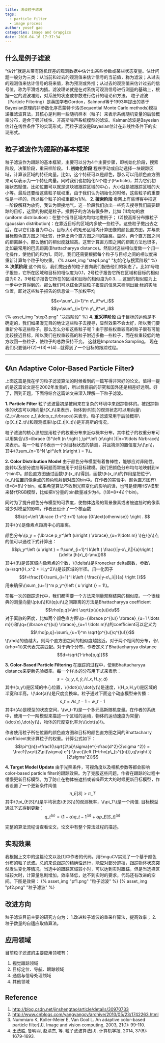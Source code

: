 ```yaml
---
title: 浅谈粒子滤波
tags: 
  - particle filter
  - image process
author: yosef gao
categories: Image and Grapgics
date: 2016-04-16 17:37:34
---
```


什么是例子滤波
---------------
“估计”就是从带有随机误差的观测数据中估计出某些参数或某些状态变量。估计问题一般分为三类：从当前和过去的观测值来估计信号的当前值，称为滤波；从过去的观测值来估计信号的将来值，称为预测或外推；从过去的观测值来估计过去的信号值，称为平滑或内插。滤波理论就是在对系统可观测信号进行测量的基础上，根据一定的滤波准则，对系统的状态或参数进行估计的理论和方法。
粒子滤波（Particle Filtering）是英国学者Gordon，Salmond等于1993年提出的基于Bayesian原理的非参数化序贯蒙特卡洛(Sequential Monte Carlo methods)模拟递推滤波算法，其核心是利用一些随机样本（粒子）来表示系统随机变量的后验概率分布，适合于强非线性、非高斯噪声系统模型的滤波。Kalman滤波是Bayesian估计在线性条件下的实现形式，而粒子滤波是Bayesian估计在非线性条件下的实现形式。

<!--more-->

粒子滤波作为跟踪的基本框架
------------------
粒子滤波作为跟踪的基本框架，主要可以分为4个主要步骤，即初始化阶段，搜索阶段，决策阶段，重采样阶段。
**1. 初始化阶段**
程序手动或自动选择一块跟踪区域，计算该区域的特征向量。比如，这个特征可以是颜色，那么可以用颜色直方图来可以表示为一个特征向量。同时我们也初始化N个粒子(Particle)，并为它们初始状态赋值，比如位置可以就是这块被跟踪区域的中心，大小就是被跟踪区域的大小等。最后还要给这些粒子赋权重，由于我们认为初始化的时候，这些粒子的重要性是一样的，所以每个粒子的权重都为1/N。
**2. 搜索阶段**
看网上有些博客中把这一阶段解释为放狗，我认为很接地气。这一阶段我们放出一些狗去搜寻我们需要跟踪的目标，这里的狗就是粒子。撒例子的方法有很多种，比如
(1)均匀的放(uniform distribution)：在整个搜寻区域内均匀地撒例子；
(2)按高斯分布撒粒子(gaussian distribution)：在靠近目标的区域内多放一些粒子。这些粒子撒出去之后，在以它们各自为中心，目标大小的矩形区域内计算图像的颜色直方图，并与原目标颜色直方图之间比较，计算出两个直方图之间的距离。显然，两个直方图之间的距离越小，那么他们的相似度就越高。这里计算直方图之间的距离方法也很多，比如最常用的巴氏距离(Bhattacharyya distance)。然后对这些相似度做一个归一化操作，使他们的和为1。同时，我们还需要根据每个粒子与目标之间的相似度来重新计算每个粒子的权重。
{% asset_img "step1.png" "初始化与搜索阶段" %}
**3. 决策阶段**
这个阶段，我们撒出去的粒子要向我们报告他们的状态了。比如1号粒子报告，它所在区域和目标的相似度为0.1，2号粒子报告它所在区域和目标的相似度为0.2，3号粒子报告它所在的区域和目标的相似度为0.3……这里的相似度为上一步中计算得到的。那么我们可以综合这些粒子报告的信息来猜测出目:标的实际位置，即对这些粒子报告的信息做一下加权平均
<script type="text/javascript" src="http://cdn.mathjax.org/mathjax/latest/MathJax.js?config=default"></script>
$$x=\sum\_{i=1}^n x\_i\*w\_i$$
$$y=\sum\_{i=1}^n y\_i\*w\_i$$
{% asset_img "step3.png" "决策阶段" %}
**4. 重采样阶段**
由于目标的运动是不确定的，我们如果漫无目的地让这些粒子去搜寻，显然效果不会太好，所以我们要重新分布这些粒子。那么怎么分布这些粒子呢？由于那些权重较高的粒子很有可能比较接近目标，所以我们在权重较高的粒子附近多撒一些粒子，而在权重较低的地方收回一些粒子，使粒子的总数保持不变。
这就是Improtance Sampling。
现在我们只要循环(2)->(3)->(4)...就得到了一个目标的跟踪过程。

-----------------------------------------------------------------------

《An Adaptive Color-Based Particle Filter》
--------------------------------------------
上面这篇是我在学习粒子滤波算法的时候看到的一篇写得非常好的论文。值得一提的是这篇论文是在2002年发表的，所以我目前的研究和国外还是相差好远啊。好了，回到正题，下面将结合这篇论文来深入理解一下粒子滤波。

**1. Particle Filter**
粒子滤波最初是被用来在复杂的环境中来跟踪物体的。被跟踪物体的状态可以用向量\\(X\_t\\)来表示，物体到t时刻的观测状态可以用向量\\(Z\_t=\lbrace z\_1,\ldots,z\_t\rbrace\\)来表示。粒子滤波常用于后验概率\\(p(X\_t|Z\_t)\\)和观测概率\\(p(Z\_t|X\_t)\\)是非高斯的情况。

粒子滤波的核心思想是用粒子的权重分布来近似概率分布，其中粒子的权重分布可以用集合\\(S=\lbrace (S^\left (n \right ),\pi^\left (n\right ))|n=1\ldots N\rbrace\\)来表示。每一个粒子S表示一个对目标状态的猜测，并且猜测的置信度为\\(\pi\\)，其中\\(\sum\_{n=1}^N \pi^\left (n\right ) = 1\\)。

**2. Color Distribution Model**
由于颜色分布模型有着鲁棒性，能够应对非刚性，旋转以及部分遮挡等问题而常被用于对目标建模。我们把颜色分布均匀地映射到m个bin中。颜色直方图通过函数\\(h(x\_i)\\)得到，函数\\(h(x\_i)\\)的作用是把位于\\(x\_i\\)位置的像素点的颜色映射到对应的bin中。在作者的实验中，颜色直方图有\\(8\*8\*8\\)个bin。如果希望算法不收到光照变化的影响的话，也可是使用HSV模型来替代RGB模型，比如把V分量的bin数量减少为4。(\\(8\*8\*4\\)个bin)。

同时为了提升颜色分布模型的可靠度，使物体边缘的背景像素或者被遮挡时的像素减少对模型的影响，作者还设计了一个核函数
$$k(r)=\left \lbrace {1-r^2:r<1} \atop {0:\text{otherwise}} \right . $$
其中\\(r\\)是像素点距离中心的距离。

颜色分布\\(p\_y = {\lbrace p\_y^\left (u\right ) \rbrace}\_{u=1\ldots m} \\)在\\(y\\)点的值可以通过下式计算出：
$$p\_y^\left (u \right ) = f\sum\_{i=1}^I k\left ( \frac{\|y-x\_i\|}{a}\right ) {\delta [h(x\_i)-\mu]}$$
其中\\(I\\)是该区域内像素点的个数，\\(\delta\\)是Kronecker delta函数，参数\\(a=\sqrt{H\_x^2 + H\_y^2}\\)是该区域的半径。归一化因子
$$f=\frac{1}{\sum\_{i=1}^I k\left ( \frac{\|y-x\_i\|}{a} \right )}$$
用来确保\\(\sum\_{u=1}^m p\_y^{\left ( u \right )} = 1\\)。

在每一次的跟踪迭代中，我们都需要一个方法来测量观察结果的相似度。一个很经典的测量向量\\(p(u)\\)和\\(q(u)\\)之间距离的方法是Bhattacharyya coefficient
$$\rho[p,q]=\int \sqrt{p(u)q(u)}du$$
对于离散的密度，比如两个颜色直方图\\(p={\lbrace p^{(u)} \rbrace}\_{u=1 \ldots m}\\)和\\(q={\lbrace q^{(u)} \rbrace}\_{u=1 \ldots m}\\)的coefficient可以定义为
$$\rho[p,q]=\sum\_{u=1}^m \sqrt{p^{(u)}q^{(u)}}$$
\\(\rho\\)的值越大，则两个直方图之间的相似度越接近。对于两个相同的分布，令\\(\rho=1\\)来代表完美匹配。对于两个分布，作者定义了Bhattacharyya distance
$$d=\sqrt{1-\rho[p,q]}$$

**3. Color-Based Particle Filtering**
在跟踪的过程中，使用Bhattacharyya distance来更新先验概率。每一个样本的分布用下式来表示：
$$s=\lbrace x,y,\dot{x},\dot{y},H\_x,H\_y,\dot{a}\rbrace$$
其中\\(x,y\\)是区域的中心位置，\\(\dot{x},\dot{y}\\)是速度，\\(H\_x,H\_y\\)是区域的半宽和半高，\\(\dot{a}\\)是尺度变换率。粒子通过下面这个动态模型来传播：
$$s\_t=As\_{t-1}+w\_{t-1}$$
其中\\(A\\)是模型的状态空间，\\(w\_t-1\\)是一个多元高斯随机变量。在作者的系统中，使用一个一阶模型来描述一个区域的运动，物体的运动速度为常量\\(\dot{x},\dot{y}\\)，物体的尺度变化率为\\(\dot{a}\\)。

作者使用粒子所在位置的颜色直方图和目标的颜色直方图之间的Bhattacharry coefficient来计算粒子的权重。计算公式如下：
$$\pi^{(n)}=\frac1{\sqrt{2\pi}\sigma}e^{-\frac{d^2}{2\sigma ^2}} = \frac1{\sqrt{2\pi}\sigma} e^{-\frac{\left (1-\rho[p\_{s^{(n)}},q]\right )}{2\sigma^2}}$$

**4. Target Model Update**
由于光照条件，可视角度以及相机参数等都会影响color-based particle filter的跟踪效果。为了克服这些问题，作者在跟踪的过程中缓慢更新目标模型。为了防止在物体被遮挡或者噪声太大的时候更新目标模型，作者设置了一个更新条件阈值
$$\pi\_{E[S]}>\pi\_T$$
其中\\(\pi\_{E[S]}\\)是平均状态\\(E[S]\\)的观测概率，\\(\pi\_T\\)是一个阈值.
目标模型通过下式得到更新：
$$q\_t^{(u)}=(1-\alpha )q\_{t-1}^{(u)}+\alpha p\_{E[S\_t]}^{(u)}$$

完整的算法流程请查看论文，论文中有整个算法过程的描述。

实现效果
---------
我根据上文中的这篇论文以及[1]中作者的代码，用EmguCV实现了一个基于颜色分布的粒子滤波。总的来说跟踪的精确性还行，能应对部分遮挡，跟踪物体状态突然发生变化等情况。当选中的跟踪区域较小时，可以达到实时跟踪，但是当选择区域较大时，计算量急剧增加，效率降低，达不到实时的要求，代码还有改进的空间。下图是效果：
{% asset_img "pf1.png" "粒子滤波" %}
{% asset_img "pf2.png" "粒子滤波" %}

改进方向
-----------
粒子滤波目前主要的研究方向为：
1.改进粒子滤波的重采样算法，提高效率；
2.粒子数量的自适应取值算法。

应用领域
------------
目前粒子滤波的主要应用领域有：
1. 视觉跟踪领域
2. 目标定位、导航、跟踪领域
3. 通信与信号处理领域
4. 其他领域

Reference
-------------
1. <http://blog.csdn.net/jinshengtao/article/details/30970733>
2. <http://www.cnblogs.com/yangyangcv/archive/2010/05/23/1742263.html>
3. Nummiaro K, Koller-Meier E, Van Gool L. An adaptive color-based particle filter[J]. Image and vision computing, 2003, 21(1): 99-110.
4. 王法胜, 鲁明羽, 赵清杰, 等. 粒子滤波算法[J]. 计算机学报, 2014, 37(8): 1679-1693. 
